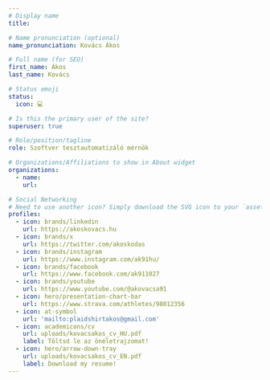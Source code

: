 ```yaml
---
# Display name
title:

# Name pronunciation (optional)
name_pronunciation: Kovács Ákos

# Full name (for SEO)
first_name: Ákos
last_name: Kovács

# Status emoji
status:
  icon: 💻

# Is this the primary user of the site?
superuser: true

# Role/position/tagline
role: Szoftver tesztautomatizáló mérnök

# Organizations/Affiliations to show in About widget
organizations:
  - name:
    url:

# Social Networking
# Need to use another icon? Simply download the SVG icon to your `assets/media/icons/` folder.
profiles:
  - icon: brands/linkedin
    url: https://akoskovacs.hu
  - icon: brands/x
    url: https://twitter.com/akoskodas
  - icon: brands/instagram
    url: https://www.instagram.com/ak91hu/
  - icon: brands/facebook
    url: https://www.facebook.com/ak911027
  - icon: brands/youtube
    url: https://www.youtube.com/@akovacsa91
  - icon: hero/presentation-chart-bar
    url: https://www.strava.com/athletes/98012356
  - icon: at-symbol
    url: 'mailto:plaidshirtakos@gmail.com'
  - icon: academicons/cv
    url: uploads/kovacsakos_cv_HU.pdf
    label: Töltsd le az önéletrajzomat!
  - icon: hero/arrow-down-tray
    url: uploads/kovacsakos_cv_EN.pdf
    label: Download my resume!
---
```

